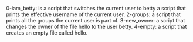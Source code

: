0-iam_betty: is a script that switches the current user to betty
a script that prints the effective username of the current user.
2-groups: a script that prints all the groups the current user is part of.
3-new_owner:  a script that changes the owner of the file hello to the user betty.
4-empty: a script that creates an empty file called hello.
